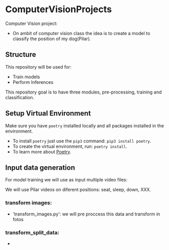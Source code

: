 # ComputerVisionProjects

Computer Vision project:

- On ambit of computer vision class the idea is to create a model to classify the position of my dog(Pilar).

## Structure

This repository will be used for:

- Train models
- Perform Inferences

This repository goal is to have three modules, pre-processing, training and classification.

## Setup Virtual Environment

Make sure you have `poetry` installed locally and all packages installed in the environment.

- To install `poetry` just use the `pip3` command: `pip3 install poetry`.
- To create the virtual environment, run: `poetry install`.
- To learn more about [Poetry](https://python-poetry.org/docs/).

## Input data generation

For model training we will use as input multiple video files:

We will use Pilar videos on diferent positions: seat, sleep, down, XXX.

### transform images:

- 'transform_images.py': we will pre proccess this data and transform in fotos

### transform_split_data:

-
